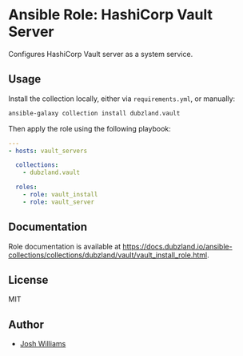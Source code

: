 # Ansible Role: HashiCorp Vault Server

Configures HashiCorp Vault server as a system service.

## Usage

Install the collection locally, either via `requirements.yml`, or manually:

```bash
ansible-galaxy collection install dubzland.vault
```

Then apply the role using the following playbook:

```yaml
---
- hosts: vault_servers

  collections:
    - dubzland.vault

  roles:
    - role: vault_install
    - role: vault_server
```

## Documentation

Role documentation is available at <https://docs.dubzland.io/ansible-collections/collections/dubzland/vault/vault_install_role.html>.

## License

MIT

## Author

- [Josh Williams](https://dubzland.com)

